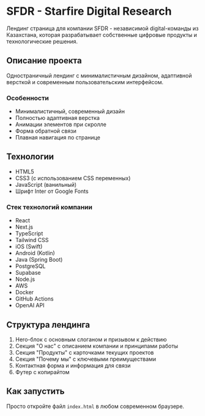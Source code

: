 # SFDR - Starfire Digital Research

Лендинг страница для компании SFDR - независимой digital-команды из Казахстана, которая разрабатывает собственные цифровые продукты и технологические решения.

## Описание проекта

Одностраничный лендинг с минималистичным дизайном, адаптивной версткой и современным пользовательским интерфейсом.

### Особенности
- Минималистичный, современный дизайн
- Полностью адаптивная верстка
- Анимации элементов при скролле
- Форма обратной связи
- Плавная навигация по странице

## Технологии
- HTML5
- CSS3 (с использованием CSS переменных)
- JavaScript (ванильный)
- Шрифт Inter от Google Fonts

### Стек технологий компании
- React
- Next.js
- TypeScript
- Tailwind CSS
- iOS (Swift)
- Android (Kotlin)
- Java (Spring Boot)
- PostgreSQL
- Supabase
- Node.js
- AWS
- Docker
- GitHub Actions
- OpenAI API

## Структура лендинга
1. Hero-блок с основным слоганом и призывом к действию
2. Секция "О нас" с описанием компании и принципами работы
3. Секция "Продукты" с карточками текущих проектов
4. Секция "Почему мы" с ключевыми преимуществами
5. Контактная форма и информация для связи
6. Футер с копирайтом

## Как запустить
Просто откройте файл `index.html` в любом современном браузере. 